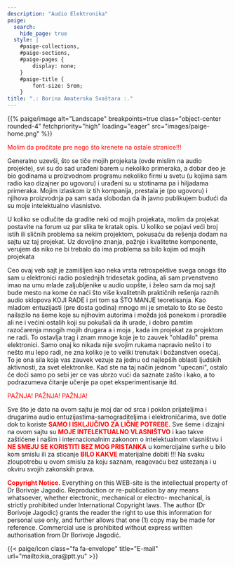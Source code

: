```yaml
---
description: "Audio Elektronika"
paige:
  search:
    hide_page: true
  style: |
    #paige-collections,
    #paige-sections,
    #paige-pages {
        display: none;
    }
    #paige-title {
        font-size: 5rem;
    }
title: ".: Borina Amaterska Svaštara :."
---
```


<p>{{% paige/image alt="Landscape" breakpoints=true class="object-center rounded-4" fetchpriority="high" loading="eager" src="images/paige-home.png" %}}</p>

<p style="color: #ff0000" class="display-7 fw-bold h2 text-center">Molim da pročitate pre nego što krenete na ostale stranice!!!</p>

<div class="container-fluid">
    <div class="justify-content-center row">
        <div class="col col-auto col-lg-7 px-0">
            <p class="lead text-center">Generalno uzevši, što se tiče mojih projekata (ovde mislim na audio projekte), svi su do sad urađeni barem u nekoliko primeraka, a dobar deo je bio godinama u proizvodnom programu nekoliko firmi u svetu (u kojima sam radio kao dizajner po ugovoru) i urađeni su u stotinama pa i hiljadama primeraka. Mojim izlaskom iz tih kompanija, prestala je (po ugovoru) i njihova proizvodnja pa sam sada slobodan da ih javno publikujem budući da su moje intelektualno vlasnistvo.</p>
            <p class="lead text-center">U koliko se odlučite da gradite neki od mojih projekata, molim da projekat postavite na forum uz par slika te kratak opis. U koliko se pojavi veći broj istih ili sličnih problema sa nekim projektom, pokusaću da rešenja dodam na sajtu uz taj projekat. Uz dovoljno znanja, pažnje i kvalitetne komponente, verujem da niko ne bi trebalo da ima problema sa bilo kojim od mojih projekata</p>
            <p class="lead text-center">Ceo ovaj veb sajt je zamišljen kao neka vrsta retrospektive svega onoga što sam u elektronici radio poslednjih tridesetak godina, ali sam prvenstveno imao na umu mlade zaljubljenike u audio uopšte, i želeo sam da moj sajt bude mesto na kome će naći što više kvalitetnih praktičnih rešenja raznih audio sklopova KOJI RADE i pri tom sa ŠTO MANJE teoretisanja. Kao mladom entuzijasti (pre dosta godina) mnogo mi je smetalo to što se često nailazilo na šeme koje su njihovim autorima i možda još ponekom i proradile ali ne i većini ostalih koji su pokušali da ih urade, i dobro pamtim razočarenja mnogih mojih drugara a i moja , kada im projekat za projektom ne radi. To ostavlja trag i znam mnoge koje je to zauvek "ohladilo" prema elektronici. Samo onaj ko nikada nije svojim rukama napravio nešto i to nešto mu lepo radi, ne zna koliko je to veliki trenutak i božanstven osećaj. To je ona sila koja vas zauvek vezuje za jednu od najlepših oblasti ljudskih aktivnosti, za svet elektronike. Kad ste na taj način jednom "upecani", ostalo će doći samo po sebi jer ce vas ubrzo vući da saznate zašto i kako, a to podrazumeva čitanje učenje pa opet eksperimentisanje itd.</p>

<p style="color: #ff0000" class="display-7 fw-bold h2 text-center">PAŽNJA! PAŽNJA! PAŽNJA!</p>
           <p class="lead text-center">Sve što je dato na ovom sajtu je moj dar od srca i poklon prijateljima i drugarima audio entuzijastima-samograditeljima i elektroničarima, sve dotle dok to koriste <span style="color: #ff0000; font-weight: bold;"> SAMO I ISKLJUČIVO ZA LIČNE POTREBE.</span> Sve šeme i dizajni na ovom sajtu su <span style="color: #ff0000; font-weight: bold;">MOJE INTELEKTUALNO VLASNIŠTVO</span> i kao takve zaštićene i našim i internacionalnim zakonom o intelektualnom vlasništvu i <span style="color: #ff0000; font-weight: bold;">NE SMEJU SE KORISTITI BEZ MOG PRISTANKA</span> u komercijalne svrhe u bilo kom smislu ili za sticanje <span style="color: #ff0000; font-weight: bold;">BILO KAKVE</span> materijalne dobiti !!! Na svaku zloupotrebu u ovom smislu za koju saznam, reagovaću bez ustezanja i u okviru svojih zakonskih prava.</p>
           <p class="lead text-center"><span style="color: #ff0000; font-weight: bold;">Copyright Notice.</span> Everything on this WEB-site is the intellectual property of Dr Borivoje Jagodic. Reproduction or re-publication by any means whatsoever, whether electronic, mechanical or electro- mechanical, is strictly prohibited under International Copyright laws. The author (Dr Borivoje Jagodic) grants the reader the right to use this information for personal use only, and further allows that one (1) copy may be made for reference. Commercial use is prohibited without express written authorisation from Dr Borivoje Jagodić.</p>
        </div>
    </div>
</div>

<div class="column-gap-3 d-flex display-6 justify-content-center mb-3">
    {{< paige/icon class="fa fa-envelope" title="E-mail" url="mailto:kia_ora@ptt.yu" >}}
</div>
